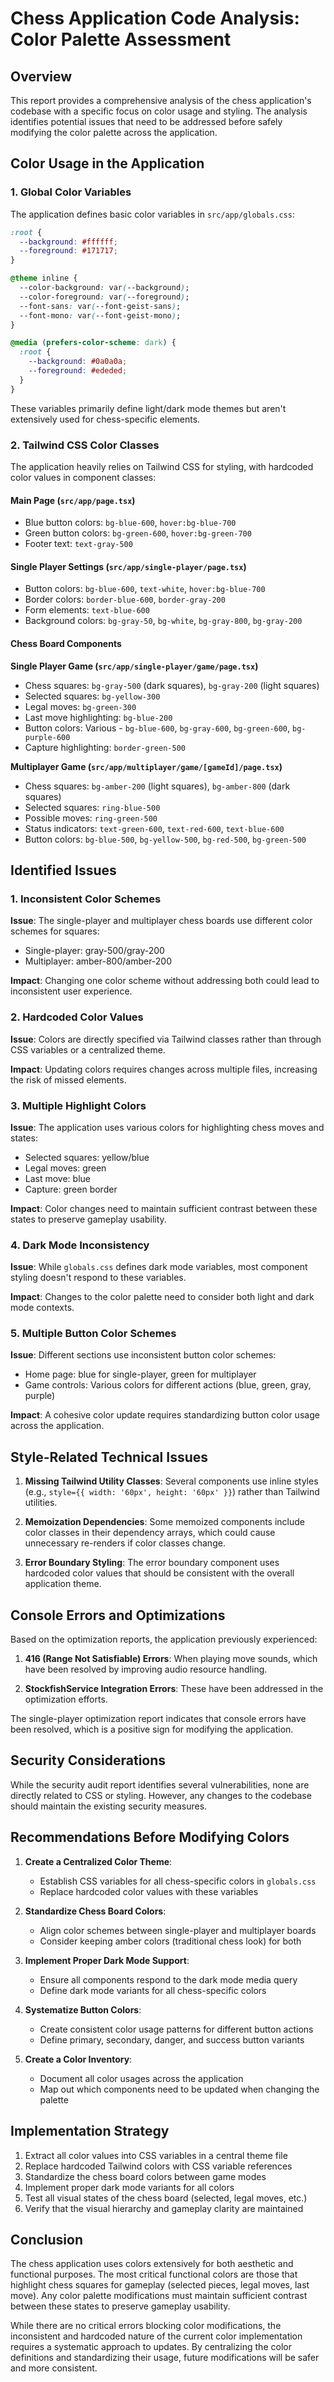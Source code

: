 # Chess Application Code Analysis: Color Palette Assessment

## Overview

This report provides a comprehensive analysis of the chess application's codebase with a specific focus on color usage and styling. The analysis identifies potential issues that need to be addressed before safely modifying the color palette across the application.

## Color Usage in the Application

### 1. Global Color Variables

The application defines basic color variables in `src/app/globals.css`:

```css
:root {
  --background: #ffffff;
  --foreground: #171717;
}

@theme inline {
  --color-background: var(--background);
  --color-foreground: var(--foreground);
  --font-sans: var(--font-geist-sans);
  --font-mono: var(--font-geist-mono);
}

@media (prefers-color-scheme: dark) {
  :root {
    --background: #0a0a0a;
    --foreground: #ededed;
  }
}
```

These variables primarily define light/dark mode themes but aren't extensively used for chess-specific elements.

### 2. Tailwind CSS Color Classes

The application heavily relies on Tailwind CSS for styling, with hardcoded color values in component classes:

#### Main Page (`src/app/page.tsx`)
- Blue button colors: `bg-blue-600`, `hover:bg-blue-700`
- Green button colors: `bg-green-600`, `hover:bg-green-700`
- Footer text: `text-gray-500`

#### Single Player Settings (`src/app/single-player/page.tsx`)
- Button colors: `bg-blue-600`, `text-white`, `hover:bg-blue-700`
- Border colors: `border-blue-600`, `border-gray-200`
- Form elements: `text-blue-600`
- Background colors: `bg-gray-50`, `bg-white`, `bg-gray-800`, `bg-gray-200`

#### Chess Board Components

**Single Player Game (`src/app/single-player/game/page.tsx`)**
- Chess squares: `bg-gray-500` (dark squares), `bg-gray-200` (light squares)
- Selected squares: `bg-yellow-300`
- Legal moves: `bg-green-300`
- Last move highlighting: `bg-blue-200`
- Button colors: Various - `bg-blue-600`, `bg-gray-600`, `bg-green-600`, `bg-purple-600`
- Capture highlighting: `border-green-500`

**Multiplayer Game (`src/app/multiplayer/game/[gameId]/page.tsx`)**
- Chess squares: `bg-amber-200` (light squares), `bg-amber-800` (dark squares)
- Selected squares: `ring-blue-500`
- Possible moves: `ring-green-500`
- Status indicators: `text-green-600`, `text-red-600`, `text-blue-600`
- Button colors: `bg-blue-500`, `bg-yellow-500`, `bg-red-500`, `bg-green-500`

## Identified Issues

### 1. Inconsistent Color Schemes

**Issue**: The single-player and multiplayer chess boards use different color schemes for squares:
- Single-player: gray-500/gray-200
- Multiplayer: amber-800/amber-200

**Impact**: Changing one color scheme without addressing both could lead to inconsistent user experience.

### 2. Hardcoded Color Values

**Issue**: Colors are directly specified via Tailwind classes rather than through CSS variables or a centralized theme.

**Impact**: Updating colors requires changes across multiple files, increasing the risk of missed elements.

### 3. Multiple Highlight Colors

**Issue**: The application uses various colors for highlighting chess moves and states:
- Selected squares: yellow/blue
- Legal moves: green
- Last move: blue
- Capture: green border

**Impact**: Color changes need to maintain sufficient contrast between these states to preserve gameplay usability.

### 4. Dark Mode Inconsistency

**Issue**: While `globals.css` defines dark mode variables, most component styling doesn't respond to these variables.

**Impact**: Changes to the color palette need to consider both light and dark mode contexts.

### 5. Multiple Button Color Schemes

**Issue**: Different sections use inconsistent button color schemes:
- Home page: blue for single-player, green for multiplayer
- Game controls: Various colors for different actions (blue, green, gray, purple)

**Impact**: A cohesive color update requires standardizing button color usage across the application.

## Style-Related Technical Issues

1. **Missing Tailwind Utility Classes**: Several components use inline styles (e.g., `style={{ width: '60px', height: '60px' }}`) rather than Tailwind utilities.

2. **Memoization Dependencies**: Some memoized components include color classes in their dependency arrays, which could cause unnecessary re-renders if color classes change.

3. **Error Boundary Styling**: The error boundary component uses hardcoded color values that should be consistent with the overall application theme.

## Console Errors and Optimizations

Based on the optimization reports, the application previously experienced:

1. **416 (Range Not Satisfiable) Errors**: When playing move sounds, which have been resolved by improving audio resource handling.

2. **StockfishService Integration Errors**: These have been addressed in the optimization efforts.

The single-player optimization report indicates that console errors have been resolved, which is a positive sign for modifying the application.

## Security Considerations

While the security audit report identifies several vulnerabilities, none are directly related to CSS or styling. However, any changes to the codebase should maintain the existing security measures.

## Recommendations Before Modifying Colors

1. **Create a Centralized Color Theme**:
   - Establish CSS variables for all chess-specific colors in `globals.css`
   - Replace hardcoded color values with these variables

2. **Standardize Chess Board Colors**:
   - Align color schemes between single-player and multiplayer boards
   - Consider keeping amber colors (traditional chess look) for both

3. **Implement Proper Dark Mode Support**:
   - Ensure all components respond to the dark mode media query
   - Define dark mode variants for all chess-specific colors

4. **Systematize Button Colors**:
   - Create consistent color usage patterns for different button actions
   - Define primary, secondary, danger, and success button variants

5. **Create a Color Inventory**:
   - Document all color usages across the application
   - Map out which components need to be updated when changing the palette

## Implementation Strategy

1. Extract all color values into CSS variables in a central theme file
2. Replace hardcoded Tailwind colors with CSS variable references
3. Standardize the chess board colors between game modes
4. Implement proper dark mode variants for all colors
5. Test all visual states of the chess board (selected, legal moves, etc.)
6. Verify that the visual hierarchy and gameplay clarity are maintained

## Conclusion

The chess application uses colors extensively for both aesthetic and functional purposes. The most critical functional colors are those that highlight chess squares for gameplay (selected pieces, legal moves, last move). Any color palette modifications must maintain sufficient contrast between these states to preserve gameplay usability.

While there are no critical errors blocking color modifications, the inconsistent and hardcoded nature of the current color implementation requires a systematic approach to updates. By centralizing the color definitions and standardizing their usage, future modifications will be safer and more consistent.